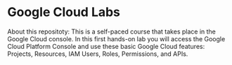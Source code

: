 # Google Cloud Labs
About this repositoty: This is a self-paced course that takes place in the Google Cloud console. In this first hands-on lab you will access the Google Cloud Platform Console and use these basic Google Cloud features: Projects, Resources, IAM Users, Roles, Permissions, and APIs.
